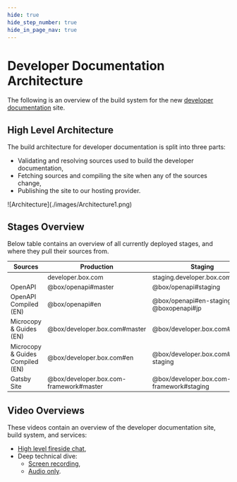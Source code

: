 ```yaml
---
hide: true
hide_step_number: true
hide_in_page_nav: true
---
```


<!-- does not need translation -->

# Developer Documentation Architecture

The following is an overview of the build system for the new
[developer documentation] site.

## High Level Architecture

The build architecture for developer documentation is split into three
parts:

- Validating and resolving sources used to build the developer documentation,
- Fetching sources and compiling the site when any of the sources change,
- Publishing the site to our hosting provider.

<ImageFrame center shadow border>
  ![Architecture](./images/Architecture1.png)
</ImageFrame>

## Stages Overview

Below table contains an overview of all currently deployed stages, and where
they pull their sources from.

<!-- markdownlint-disable line-length -->

| Sources | Production | Staging | Japan |
| --- | --- | --- | --- |
| | developer.box.com | staging.developer.box.com | ja.developer.box.com |
| OpenAPI | @box/openapi#master | @box/openapi#staging | |
| OpenAPI Compiled (EN) | @box/openapi#en | @box/openapi#en-staging @boxopenapi#jp |
| Microcopy & Guides (EN) | @box/developer.box.com#master | @box/developer.box.com#staging | |
| Microcopy & Guides Compiled (EN) | @box/developer.box.com#en | @box/developer.box.com#en-staging | @box/developer.box.com#jp |
| Gatsby Site | @box/developer.box.com-framework#master | @box/developer.box.com-framework#staging | @box/developer.box.com-framework#master |

<!-- markdownlint-enable line-length -->

## Video Overviews

These videos contain an overview of the developer documentation site, build
system, and services:

- [High level fireside chat],
- Deep technical dive:
  - [Screen recording],
  - [Audio only].

[developer documentation]: https://box.dev
[High level fireside chat]: 
https://cloud.box.com/s/bf7yfygd56ffes5awyw7xr5n7hrg3tiz
[Screen recording]: https://cloud.box.com/s/lmcj5kamjsxxwfad08d0iy78jmzsk7be
[Audio only]: https://cloud.box.com/s/mtbfmfwgxm4sn0m0xfz92rzlrv3239bh
